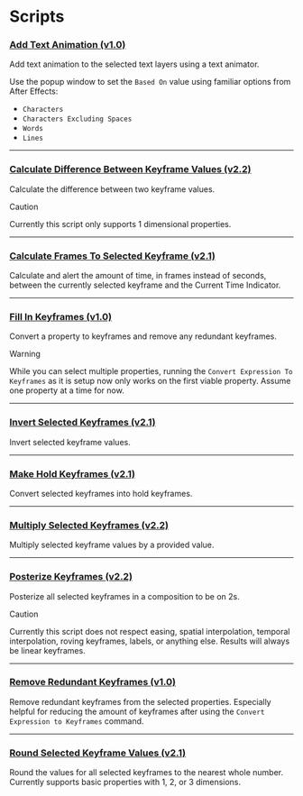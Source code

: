 # Scripts

### [Add Text Animation (v1.0)](Add_Text_Animation.jsx)

Add text animation to the selected text layers using a text animator.

Use the popup window to set the `Based On` value using familiar options from After Effects:
* `Characters`
* `Characters Excluding Spaces`
* `Words`
* `Lines`

---

### [Calculate Difference Between Keyframe Values (v2.2)](Calculate_Difference_Between_Keyframe_Values.jsx)

Calculate the difference between two keyframe values.

> [!CAUTION]
> Currently this script only supports 1 dimensional properties.

---

### [Calculate Frames To Selected Keyframe (v2.1)](Calculate_Frames_To_Selected_Keyframe.jsx)

Calculate and alert the amount of time, in frames instead of seconds, between the
currently selected keyframe and the Current Time Indicator.

---

### [Fill In Keyframes (v1.0)](Fill_In_Keyframes.jsx)

Convert a property to keyframes and remove any redundant keyframes.

> [!WARNING]
> While you can select multiple properties, running the `Convert Expression To Keyframes` as it
> is setup now only works on the first viable property. Assume one property at a time for now.

---

### [Invert Selected Keyframes (v2.1)](Invert_Selected_Keyframes.jsx)

Invert selected keyframe values.

---

### [Make Hold Keyframes (v2.1)](Make_Hold_Keyframes.jsx)

Convert selected keyframes into hold keyframes.

---

### [Multiply Selected Keyframes (v2.2)](Multiply_Selected_Keyframes.jsx)

Multiply selected keyframe values by a provided value.

---

### [Posterize Keyframes (v2.2)](Posterize_Keyframes.jsx)

Posterize all selected keyframes in a composition to be on 2s.

> [!CAUTION]
> Currently this script does not respect easing, spatial interpolation, temporal interpolation,
roving keyframes, labels, or anything else. Results will always be linear keyframes.

---

### [Remove Redundant Keyframes (v1.0)](Remove_Redundant_Keyframes.jsx)

Remove redundant keyframes from the selected properties. Especially helpful for
reducing the amount of keyframes after using the `Convert Expression to Keyframes` command.

---

### [Round Selected Keyframe Values (v2.1)](Round_Selected_Keyframe_Values.jsx)

Round the values for all selected keyframes to the nearest whole number. Currently
supports basic properties with 1, 2, or 3 dimensions.

